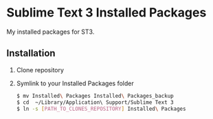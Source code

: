 # Sublime Text 3 Installed Packages

My installed packages for ST3.

## Installation

1. Clone repository

2. Symlink to your Installed Packages folder

    ```sh
    $ mv Installed\ Packages Installed\ Packages_backup
    $ cd  ~/Library/Application\ Support/Sublime Text 3
    $ ln -s [PATH_TO_CLONES_REPOSITORY] Installed\ Packages
    ```
